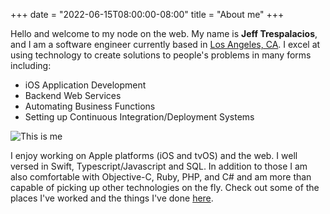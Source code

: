 +++
date = "2022-06-15T08:00:00-08:00"
title = "About me"
+++

Hello and welcome to my node on the web. My name is <b>Jeff Trespalacios</b>, and I am a software engineer currently based in <a href="https://maps.apple.com/?address=Los+Angeles,+CA">Los Angeles, CA</a>. I excel at using technology to create solutions to people's problems in many forms including:

- iOS Application Development
- Backend Web Services
- Automating Business Functions
- Setting up Continuous Integration/Deployment Systems

![This is me][1]

I enjoy working on Apple platforms (iOS and tvOS) and the web. I well versed in Swift, Typescript/Javascript and SQL. In addition to those I am also comfortable with Objective-C, Ruby, PHP, and C# and am more than capable of picking up other technologies on the fly. Check out some of the places I've worked and the things I've done <a href="/resume">here</a>.

[1]: https://www.gravatar.com/avatar/c19b54255928bccecef5f193cd9f6be6?s=200
